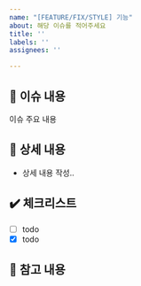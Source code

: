 ```yaml
---
name: "[FEATURE/FIX/STYLE] 기능"
about: 해당 이슈를 적어주세요
title: ''
labels: ''
assignees: ''

---
```


## 📢 이슈 내용
이슈 주요 내용
## 📃 상세 내용
- 상세 내용 작성..
## ✔️ 체크리스트
- [ ] todo
- [x] todo
## 📍 참고 내용
